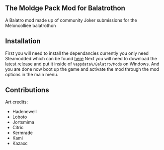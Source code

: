 ## The Moldge Pack Mod for Balatrothon
A Balatro mod made up of community Joker submissions for the Meloncolliee balatrothon

## Installation
First you will need to install the dependancies currently you only need Steamodded which can be found [here](https://github.com/Steamodded/smods/wiki)
Next you will need to download the [latest release](https://github.com/kazaxc/MoldgePack/releases/tag/Release-0.1.0) and put it inside of ```%appdata%/Balatro/Mods``` on Windows.
And you are done now boot up the game and activate the mod through the mod options in the main menu.

## Contributions
Art credits:
 - Hadenewell
 - Loboto
 - Jortsmima
 - Citric
 - Kermrade
 - Kami
 - Kazaxc
